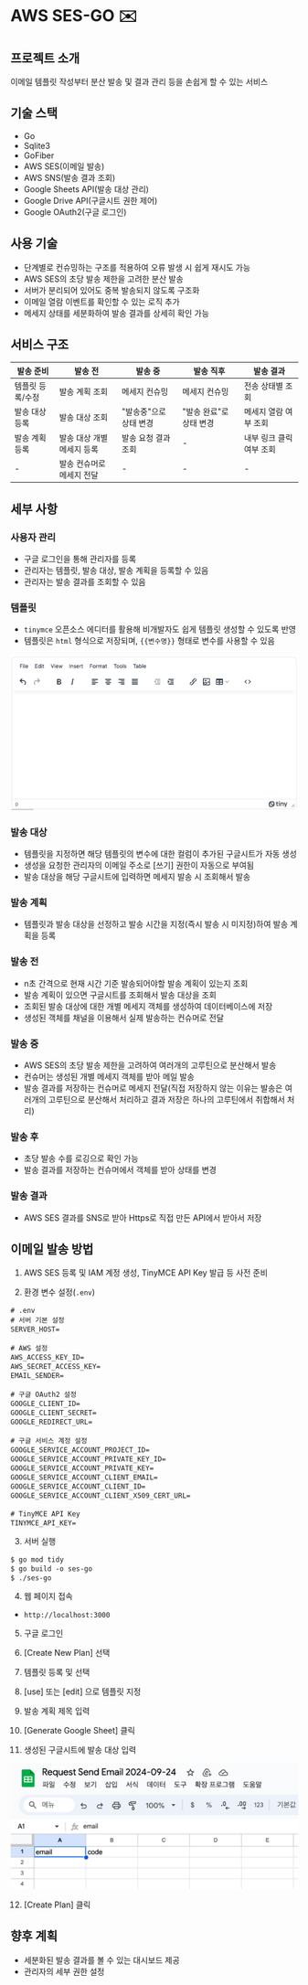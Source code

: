 # AWS SES-GO ✉️

## 프로젝트 소개

이메일 템플릿 작성부터 분산 발송 및 결과 관리 등을 손쉽게 할 수 있는 서비스

## 기술 스택

- Go
- Sqlite3
- GoFiber
- AWS SES(이메일 발송)
- AWS SNS(발송 결과 조회)
- Google Sheets API(발송 대상 관리)
- Google Drive API(구글시트 권한 제어)
- Google OAuth2(구글 로그인)

## 사용 기술

- 단계별로 컨슈밍하는 구조를 적용하여 오류 발생 시 쉽게 재시도 가능
- AWS SES의 초당 발송 제한을 고려한 분산 발송
- 서버가 분리되어 있어도 중복 발송되지 않도록 구조화
- 이메일 열람 이벤트를 확인할 수 있는 로직 추가
- 메세지 상태를 세분화하여 발송 결과를 상세히 확인 가능

## 서비스 구조

| 발송 준비     | 발송 전            | 발송 중          | 발송 직후          | 발송 결과          |
|-----------|-----------------|---------------|----------------|----------------|
| 템플릿 등록/수정 | 발송 계획 조회        | 메세지 컨슈밍       | 메세지 컨슈밍        | 전송 상태별 조회      |
| 발송 대상 등록  | 발송 대상 조회        | "발송중"으로 상태 변경 | "발송 완료"로 상태 변경 | 메세지 열람 여부 조회   |
| 발송 계획 등록  | 발송 대상 개별 메세지 등록 | 발송 요청 결과 조회   | -              | 내부 링크 클릭 여부 조회 |
| -         | 발송 컨슈머로 메세지 전달  | -             | -              | -              |

## 세부 사항

### 사용자 관리

- 구글 로그인을 통해 관리자를 등록
- 관리자는 템플릿, 발송 대상, 발송 계획을 등록할 수 있음
- 관리자는 발송 결과를 조회할 수 있음

### 템플릿

- `tinymce` 오픈소스 에디터를 활용해 비개발자도 쉽게 템플릿 생성할 수 있도록 반영
- 템플릿은 `html` 형식으로 저장되며, `{{변수명}}` 형태로 변수를 사용할 수 있음

![img.png](docs/img.png)

### 발송 대상

- 템플릿을 지정하면 해당 템플릿의 변수에 대한 컬럼이 추가된 구글시트가 자동 생성
- 생성을 요청한 관리자의 이메일 주소로 [쓰기] 권한이 자동으로 부여됨
- 발송 대상을 해당 구글시트에 입력하면 메세지 발송 시 조회해서 발송

### 발송 계획

- 템플릿과 발송 대상을 선정하고 발송 시간을 지정(즉시 발송 시 미지정)하여 발송 계획을 등록

### 발송 전

- n초 간격으로 현재 시간 기준 발송되어야할 발송 계획이 있는지 조회
- 발송 계획이 있으면 구글시트를 조회해서 발송 대상을 조회
- 조회된 발송 대상에 대한 개별 메세지 객체를 생성하여 데이터베이스에 저장
- 생성된 객체를 채널을 이용해서 실제 발송하는 컨슈머로 전달

### 발송 중

- AWS SES의 초당 발송 제한을 고려하여 여러개의 고루틴으로 분산해서 발송
- 컨슈머는 생성된 개별 메세지 객체를 받아 메일 발송
- 발송 결과를 저장하는 컨슈머로 메세지 전달(직접 저장하지 않는 이유는 발송은 여러개의 고루틴으로 분산해서 처리하고 결과 저장은 하나의 고루틴에서 취합해서 처리)

### 발송 후

- 초당 발송 수를 로깅으로 확인 가능
- 발송 결과를 저장하는 컨슈머에서 객체를 받아 상태를 변경

### 발송 결과

- AWS SES 결과를 SNS로 받아 Https로 직접 만든 API에서 받아서 저장

## 이메일 발송 방법

1. AWS SES 등록 및 IAM 계정 생성, TinyMCE API Key 발급 등 사전 준비

2. 환경 변수 설정(`.env`)

```shell
# .env
# 서버 기본 설정
SERVER_HOST=

# AWS 설정
AWS_ACCESS_KEY_ID=
AWS_SECRET_ACCESS_KEY=
EMAIL_SENDER=

# 구글 OAuth2 설정
GOOGLE_CLIENT_ID=
GOOGLE_CLIENT_SECRET=
GOOGLE_REDIRECT_URL=

# 구글 서비스 계정 설정
GOOGLE_SERVICE_ACCOUNT_PROJECT_ID=
GOOGLE_SERVICE_ACCOUNT_PRIVATE_KEY_ID=
GOOGLE_SERVICE_ACCOUNT_PRIVATE_KEY=
GOOGLE_SERVICE_ACCOUNT_CLIENT_EMAIL=
GOOGLE_SERVICE_ACCOUNT_CLIENT_ID=
GOOGLE_SERVICE_ACCOUNT_CLIENT_X509_CERT_URL=

# TinyMCE API Key
TINYMCE_API_KEY=
```

3. 서버 실행

```shell
$ go mod tidy
$ go build -o ses-go
$ ./ses-go
```

4. 웹 페이지 접속

- `http://localhost:3000`

5. 구글 로그인

6. [Create New Plan] 선택

7. 템플릿 등록 및 선택

8. [use] 또는 [edit] 으로 템플릿 지정

9. 발송 계획 제목 입력

10. [Generate Google Sheet] 클릭

11. 생성된 구글시트에 발송 대상 입력

![img_1.png](docs/img_1.png)

12. [Create Plan] 클릭

## 향후 계획

- 세분화된 발송 결과를 볼 수 있는 대시보드 제공
- 관리자의 세부 권한 설정
